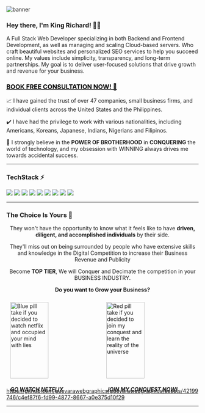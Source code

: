 ![banner](https://github.com/user-attachments/assets/a23ceb35-5e8f-402d-9854-35f59314836c)

<!--
<center><img src="https://github.com/kingrgdev/kingrgdev/assets/42199746/9022cd30-8f22-4598-9ae9-7512568b9476"></center>
-->

### Hey there, I'm King Richard! 👋👑

A Full Stack Web Developer specializing in both Backend and Frontend Development, as well as managing and scaling Cloud-based servers. Who craft beautiful websites and personalized SEO services to help you succeed online. My values include simplicity, transparency, and long-term partnerships. My goal is to deliver user-focused solutions that drive growth and revenue for your business.

### <a href="https://guevarawebgraphics.com/contact-us" target="_blank" style="color:#000;">BOOK FREE CONSULTATION NOW! 🤙</a>


📈 I have gained the trust of over 47 companies, small business firms, and individual clients across the United States and the Philippines.

✔️ I have had the privilege to work with various nationalities, including Americans, Koreans, Japanese, Indians, Nigerians and Filipinos.

🧠 I strongly believe in the <b>POWER OF BROTHERHOOD</b> in <b>CONQUERING</b> the world of technology, and my obsession with WINNING always drives me towards accidental success.

---

### TechStack ⚡

<img src="https://img.shields.io/badge/-PHP-777BB4?style=flat-square&logo=php&logoColor=FFFFFF"> <img src="https://img.shields.io/badge/-HTML5-E34F26?style=flat-square&logo=html5&logoColor=FFFFFF">
<img src="https://img.shields.io/badge/-CSS3-1572B6?style=flat-square&logo=css3&logoColor=FFFFFF">
<img src="https://img.shields.io/badge/-JavaScript-F7DF1E?style=flat-square&logo=javascript&logoColor=FFFFFF">
<img src="https://img.shields.io/badge/-Bootstrap-7952B3?style=flat-square&logo=bootstrap&logoColor=FFFFFF">
<img src="https://img.shields.io/badge/-Laravel-FF2D20?style=flat-square&logo=laravel&logoColor=FFFFFF">
<img src="https://img.shields.io/badge/-VueJS-4FC08D?style=flat-square&logo=vue.js&logoColor=FFFFFF">
<img src="https://img.shields.io/badge/-MySQL-4479A1?style=flat-square&logo=mysql&logoColor=FFFFFF">
<img src="https://img.shields.io/badge/-Git-F05032?style=flat-square&logo=git&logoColor=FFFFFF">

---

### The Choice Is Yours 🌟
<div style="text-align:center;">
They won't have the opportunity to know what it feels like to have
<b>driven, diligent, and accomplished individuals</b> by their side.


They'll miss out on being surrounded by people who have extensive skills and knowledge in the Digital
Competition to increase their Business Revenue and Publicity


Become <b>TOP TIER</b>, We will Conquer and Decimate the competition in your BUSINESS INDUSTRY.

<b>Do you want to Grow your Business?</b>
</div> 

<div style="display: flex;">
                    <div style="flex: 1; padding: 10px;">
                        <a href="https://netflix.com/" class="medicine--pill__blue aos-init aos-animate" data-aos="fade-up" data-aos-anchor-placement="center-bottom" data-aos-delay="300">
                            <img src="https://guevarawebgraphics.com/images/blue_pill.webp" style="width: 100px; height: 100%;" class="pill-img" alt="Blue pill take if you decided to watch netflix and occupied your mind with lies">
                            <h5>GO WATCH NETFLIX</h5>
                        </a>
                    </div>
                    <div style="flex: 1; padding: 10px;">
                        <a href="contact-us" class="medicine--pill__blue aos-init aos-animate" data-aos="fade-up" data-aos-anchor-placement="center-bottom" data-aos-delay="300">
                            <img src="https://guevarawebgraphics.com/images/red_pill.webp" style="width: 100px; height: 100%;"  class="pill-img" alt="Red pill take if you decided to join my conquest and learn the reality of the universe">
                            <h5>JOIN MY CONQUEST NOW!</h5>
                        </a>
                    </div>
                </div>

https://github.com/guevarawebgraphics/guevarawebgraphics/assets/42199746/c4ef87f6-fd99-4877-8667-a0e375d10f29



---
